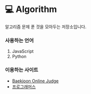 # 💻 Algorithm
알고리즘 문제 푼 것을 모아두는 저장소입니다.

### 사용하는 언어
1. JavaScript
2. Python 

### 이용하는 사이트
- [Baekjoon Online Judge](https://www.acmicpc.net/)
- [프로그래머스](https://programmers.co.kr/)
